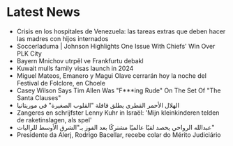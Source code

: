 # Latest News
-  Crisis en los hospitales de Venezuela: las tareas extras que deben hacer las madres con hijos internados
-  Soccerladuma | Johnson Highlights One Issue With Chiefs' Win Over PLK City
-  Bayern Mnichov utrpěl ve Frankfurtu debakl
-  Kuwait mulls family visas launch in 2024
-  Miguel Mateos, Emanero y Magui Olave cerrarán hoy la noche del Festival de Folclore, en Choele
-  Casey Wilson Says Tim Allen Was "F***ing Rude" On The Set Of "The Santa Clauses"
-  الهلال الأحمر القطري يطلق قافلة "القلوب الصغيرة" في موريتانيا
-  Zangeres en schrijfster Lenny Kuhr in Israël: 'Mijn kleinkinderen telden de raketinslagen, als spel'
-  عبدالله الرواحي يحصد لقبًا عالميًا مشتركًا بعد الفوز بـ"الشرق الأوسط للراليات"
-  Presidente da Alerj, Rodrigo Bacellar, recebe colar do Mérito Judiciário
